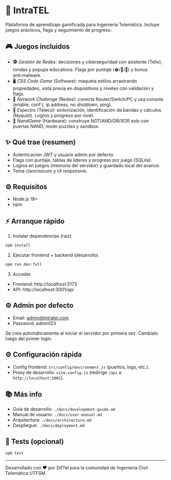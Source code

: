 # 🚀 IntraTEL

Plataforma de aprendizaje gamificada para Ingeniería Telemática. Incluye juegos prácticos, flags y seguimiento de progreso.

## 🎮 Juegos incluidos

- 🕵️ *Gestión de Redes*: decisiones y ciberseguridad con asistente (Telix), rondas y popups educativos. Flags por puntaje (�/🥈/🥇) y bonus anti‑malware.
- 🖥️ *CSS Code Game* (Software): maqueta estilos arrastrando propiedades, vista previa en dispositivos y niveles con validación y flags.
- 🧪 *Network Challenge* (Redes): conecta Router/Switch/PC y usa consola (enable, conf t, ip address, no shutdown, ping).
- 📡 *Espectro* (Teleco): sintonización, identificación de bandas y cálculos (Nyquist). Logros y progreso por nivel.
- 🔩 *NandGame* (Hardware): construye NOT/AND/OR/XOR solo con puertas NAND, modo puzzles y sandbox.

## ✨ Qué trae (resumen)

- Autenticación JWT y usuario admin por defecto.
- Flags con puntaje, tablas de líderes y progreso por juego (SQLite).
- Logros en juegos (memoria del servidor) y guardado local del avance.
- Tema claro/oscuro y UI responsive.

## ⚙️ Requisitos

- Node.js 18+
- npm

## ⚡ Arranque rápido

1) Instalar dependencias (raíz)

```powershell
npm install
```

2) Ejecutar frontend + backend (desarrollo)

```powershell
npm run dev:full
```

3) Acceder

- Frontend: http://localhost:5173
- API: http://localhost:3001/api

## ⚙️ Admin por defecto 

- Email: admin@intratel.com
- Password: admin123

Se crea automáticamente al iniciar el servidor por primera vez. Cámbialo luego del primer login.

## ⚙️ Configuración rápida

- Config frontend: `src/config/environment.js` (puertos, logs, etc.).
- Proxy de desarrollo: `vite.config.js` (redirige `/api` a `http://localhost:3001`).

## 📚 Más info

- Guía de desarrollo: `./docs/development-guide.md`
- Manual de usuario: `./docs/user-manual.md`
- Arquitectura: `./docs/architecture.md`
- Despliegue: `./docs/deployment.md`

## 🧪 Tests (opcional)

```powershell
npm test
```

---

Desarrollado con ❤️ por DifTel para la comunidad de Ingeniería Civil Telemática UTFSM.
